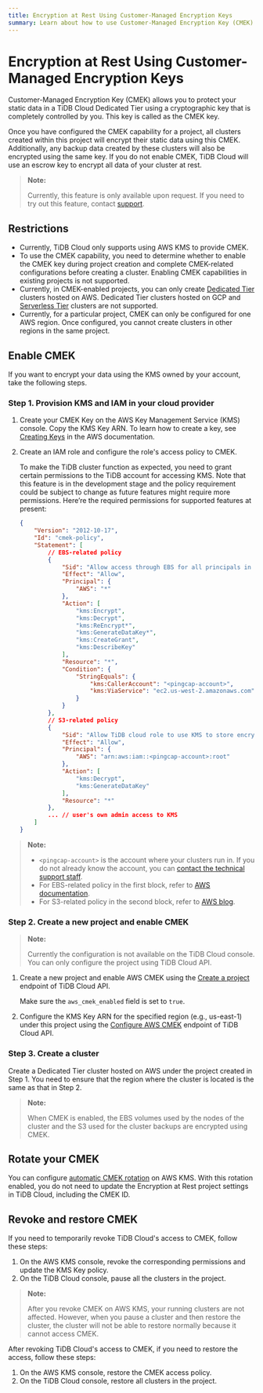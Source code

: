 ```yaml
---
title: Encryption at Rest Using Customer-Managed Encryption Keys
summary: Learn about how to use Customer-Managed Encryption Key (CMEK) in TiDB Cloud.
---
```


# Encryption at Rest Using Customer-Managed Encryption Keys

Customer-Managed Encryption Key (CMEK) allows you to protect your static data in a TiDB Cloud Dedicated Tier using a cryptographic key that is completely controlled by you. This key is called as the CMEK key.

Once you have configured the CMEK capability for a project, all clusters created within this project will encrypt their static data using this CMEK. Additionally, any backup data created by these clusters will also be encrypted using the same key. If you do not enable CMEK, TiDB Cloud will use an escrow key to encrypt all data of your cluster at rest.

> **Note:**
>
> Currently, this feature is only available upon request. If you need to try out this feature, contact [support](/tidb-cloud/tidb-cloud-support.md).

## Restrictions

- Currently, TiDB Cloud only supports using AWS KMS to provide CMEK.
- To use the CMEK capability, you need to determine whether to enable the CMEK key during project creation and complete CMEK-related configurations before creating a cluster. Enabling CMEK capabilities in existing projects is not supported.
- Currently, in CMEK-enabled projects, you can only create [Dedicated Tier](/tidb-cloud/select-cluster-tier.md#dedicated-tier) clusters hosted on AWS. Dedicated Tier clusters hosted on GCP and [Serverless Tier](/tidb-cloud/select-cluster-tier.md#serverless-tier-beta) clusters are not supported.
- Currently, for a particular project, CMEK can only be configured for one AWS region. Once configured, you cannot create clusters in other regions in the same project.

## Enable CMEK

If you want to encrypt your data using the KMS owned by your account, take the following steps.

### Step 1. Provision KMS and IAM in your cloud provider

1. Create your CMEK Key on the AWS Key Management Service (KMS) console. Copy the KMS Key ARN. To learn how to create a key, see [Creating Keys](http://docs.aws.amazon.com/kms/latest/developerguide/create-keys.html#create-symmetric-cmk) in the AWS documentation.
2. Create an IAM role and configure the role's access policy to CMEK.

    To make the TiDB cluster function as expected, you need to grant certain permissions to the TiDB account for accessing KMS. Note that this feature is in the development stage and the policy requirement could be subject to change as future features might require more permissions. Here’re the required permissions for supported features at present:

    ```json
    {
        "Version": "2012-10-17",
        "Id": "cmek-policy",
        "Statement": [
            // EBS-related policy
            {
                "Sid": "Allow access through EBS for all principals in the account that are authorized to use EBS",
                "Effect": "Allow",
                "Principal": {
                    "AWS": "*"
                },
                "Action": [
                    "kms:Encrypt",
                    "kms:Decrypt",
                    "kms:ReEncrypt*",
                    "kms:GenerateDataKey*",
                    "kms:CreateGrant",
                    "kms:DescribeKey"
                ],
                "Resource": "*",
                "Condition": {
                    "StringEquals": {
                        "kms:CallerAccount": "<pingcap-account>",
                        "kms:ViaService": "ec2.us-west-2.amazonaws.com"
                    }
                }
            },
            // S3-related policy
            {
                "Sid": "Allow TiDB cloud role to use KMS to store encrypted backup to S3",
                "Effect": "Allow",
                "Principal": {
                    "AWS": "arn:aws:iam::<pingcap-account>:root"
                },
                "Action": [
                    "kms:Decrypt",
                    "kms:GenerateDataKey"
                ],
                "Resource": "*"
            },
            ... // user's own admin access to KMS
        ]
    }
    ```

> **Note:**
>
> - `<pingcap-account>` is the account where your clusters run in. If you do not already know the account, you can [contact the technical support staff](/tidb-cloud/tidb-cloud-support.md).
> - For EBS-related policy in the first block, refer to [AWS documentation](https://docs.aws.amazon.com/kms/latest/developerguide/conditions-kms.html#conditions-kms-caller-account).
> - For S3-related policy in the second block, refer to [AWS blog](https://repost.aws/knowledge-center/s3-bucket-access-default-encryption).

### Step 2. Create a new project and enable CMEK

> **Note:**
>
> Currently the configuration is not available on the TiDB Cloud console. You can only configure the project using TiDB Cloud API.

1. Create a new project and enable AWS CMEK using the [Create a project](https://docs.pingcap.com/tidbcloud/api/v1beta#tag/Project/operation/CreateProject) endpoint of TiDB Cloud API.

    Make sure the `aws_cmek_enabled` field is set to `true`.

2. Configure the KMS Key ARN for the specified region (e.g., us-east-1) under this project using the [Configure AWS CMEK](https://docs.pingcap.com/tidbcloud/api/v1beta#tag/Cluster/operation/CreateAwsCmek) endpoint of TiDB Cloud API.

### Step 3. Create a cluster

Create a Dedicated Tier cluster hosted on AWS under the project created in Step 1. You need to ensure that the region where the cluster is located is the same as that in Step 2.

> **Note:**
>
> When CMEK is enabled, the EBS volumes used by the nodes of the cluster and the S3 used for the cluster backups are encrypted using CMEK.

## Rotate your CMEK

You can configure [automatic CMEK rotation](http://docs.aws.amazon.com/kms/latest/developerguide/rotate-keys.html) on AWS KMS. With this rotation enabled, you do not need to update the Encryption at Rest project settings in TiDB Cloud, including the CMEK ID.

## Revoke and restore CMEK

If you need to temporarily revoke TiDB Cloud's access to CMEK, follow these steps:

1. On the AWS KMS console, revoke the corresponding permissions and update the KMS Key policy.
2. On the TiDB Cloud console, pause all the clusters in the project.

> **Note:**
>
> After you revoke CMEK on AWS KMS, your running clusters are not affected. However, when you pause a cluster and then restore the cluster, the cluster will not be able to restore normally because it cannot access CMEK.

After revoking TiDB Cloud's access to CMEK, if you need to restore the access, follow these steps:

1. On the AWS KMS console, restore the CMEK access policy.
2. On the TiDB Cloud console, restore all clusters in the project.
